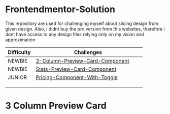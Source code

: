 # Frontendmentor-Solution

This repository are used for challenging myself about slicing design from given design. Also, i didnt buy the pro version from this websites, therefore i dont have access to any design files relying only on my vision and approximation

| **Difficulty** | **Challenges** |
|---|---|
| NEWBIE | [3-Column-Preview-Card-Component](https://www.frontendmentor.io/solutions/3columnpreviewcardcomponent-lr5LzKHgf) &nbsp; &nbsp; &nbsp; &nbsp;|
| NEWBIE | [Stats-Preview-Card-Component](https://www.frontendmentor.io/solutions/responsive-landing-page-using-css-flexbox-ISEkuUCSN) &nbsp; &nbsp; &nbsp; &nbsp;|
| JUNIOR | [Pricing-Component-With-Toggle](https://www.frontendmentor.io/solutions/pricing-component-with-toggle-2cR2RZGhK) &nbsp; &nbsp; &nbsp; &nbsp;|
| | |
| | |
| | |

# 3 Column Preview Card
